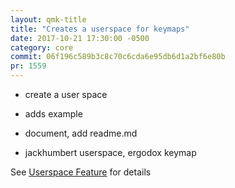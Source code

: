 ```yaml
---
layout: qmk-title
title: "Creates a userspace for keymaps"
date: 2017-10-21 17:30:00 -0500
category: core
commit: 06f196c589b3c8c70c6cda6e95db6d1a2bf6e80b
pr: 1559
---
```


* create a user space

* adds example

* document, add readme.md

* jackhumbert userspace, ergodox keymap

See [Userspace Feature](https://docs.qmk.fm/#/feature_userspace) for details